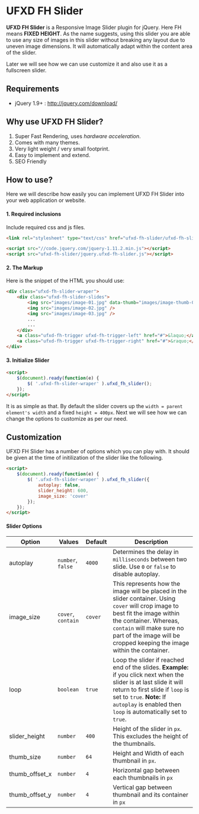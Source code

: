 # UFXD FH Slider

**UFXD FH Slider** is a Responsive Image Slider plugin for jQuery. Here FH means **FIXED HEIGHT**. As the name suggests, using this slider you are able to use any size of images in this slider without breaking any layout due to uneven image dimensions. It will automatically adapt within the content area of the slider.

Later we will see how we can use customize it and also use it as a fullscreen slider.

## Requirements
- jQuery 1.9+ : http://jquery.com/download/

## Why use UFXD FH Slider?
1. Super Fast Rendering, uses *hardware acceleration*.
2. Comes with many themes.
3. Very light weight / very small footprint.
4. Easy to implement and extend.
5. SEO Friendly

## How to use?
Here we will describe how easily you can implement UFXD FH Slider into your web application or website.

#### 1. Required inclusions
Include required css and js files.
```html
<link rel="stylesheet" type="text/css" href="ufxd-fh-slider/ufxd-fh-slider.css" />

<script src="//code.jquery.com/jquery-1.11.2.min.js"></script>
<script src="ufxd-fh-slider/jquery.ufxd-fh-slider.js"></script>
```

#### 2. The Markup
Here is the snippet of the HTML you should use:
```html
<div class="ufxd-fh-slider-wraper">
	<div class="ufxd-fh-slider-slides">
		<img src="images/image-01.jpg" data-thumb="images/image-thumb-01.jpg" />
		<img src="images/image-02.jpg" />
		<img src="images/image-03.jpg" />
		...
		...
	</div>
	<a class="ufxd-fh-trigger ufxd-fh-trigger-left" href="#">&laquo;</a>
	<a class="ufxd-fh-trigger ufxd-fh-trigger-right" href="#">&raquo;</a>
</div>
```
#### 3. Initialize Slider
```html
<script>
    $(document).ready(function(e) {
        $( '.ufxd-fh-slider-wraper' ).ufxd_fh_slider();
    });
</script>
```
It is as simple as that. By default the slider covers up the `width = parent element's width` and a fixed `height = 400px`. Next we will see how we can change the options to customize as per our need.

## Customization
UFXD FH Slider has a number of options which you can play with. It should be given at the time of initilization of the slider like the following.
```html
<script>
    $(document).ready(function(e) {
        $( '.ufxd-fh-slider-wraper' ).ufxd_fh_slider({
            autoplay: false,
            slider_height: 600,
            image_size: 'cover'
        });
    });
</script>
```
#### Slider Options
|    Option    |    Values   |    Default    |    Description   |
|--------------|-------------|---------------|------------------|
| autoplay | `number`, `false` | `4000` | Determines the delay in `milliseconds` between two slide. Use `0` or `false` to disable autoplay. |
| image_size | `cover`, `contain` | `cover` | This represents how the image will be placed in the slider container. Using `cover` will crop image to best fit the image within the container. Whereas, `contain` will make sure no part of the image will be cropped keeping the image within the container. |
| loop | `boolean` | `true` | Loop the slider if reached end of the slides. **Example:** if you click next when the slider is at last slide it will return to first slide if `loop` is set to `true`. **Note:** If `autoplay` is enabled then `loop` is automatically set to `true`.  |
| slider_height | `number` | `400` | Height of the slider in `px`. This excludes the height of the thumbnails. |
| thumb_size | `number` | `64` | Height and Width of each thumbnail in `px`. |
| thumb_offset_x | `number` | `4` | Horizontal gap between each thumbnails in `px` |
| thumb_offset_y | `number` | `4` | Vertical gap between thumbnail and its container in `px` |